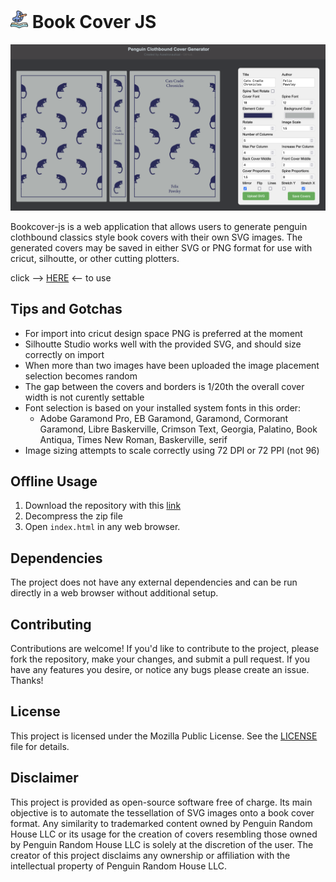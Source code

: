 
# <img src="bookcover-js-favicon.png" width="28"> Book Cover JS

![Application Screenshot](bookcover-js-screenshot.png)

 Bookcover-js is a web application that allows users to generate penguin clothbound classics style book covers with their own SVG images. The generated covers may be saved in either SVG or PNG format for use with cricut, silhoutte, or other cutting plotters.

click --> [HERE](https://acestronautical.github.io/bookcover-js/) <-- to use

## Tips and Gotchas

* For import into cricut design space PNG is preferred at the moment
* Silhoutte Studio works well with the provided SVG, and should size correctly on import
* When more than two images have been uploaded the image placement selection becomes random
* The gap between the covers and borders is 1/20th the overall cover width is not curently settable
* Font selection is based on your installed system fonts in this order:
    * Adobe Garamond Pro, EB Garamond, Garamond, Cormorant Garamond, Libre Baskerville, Crimson Text, Georgia, Palatino, Book Antiqua, Times New Roman, Baskerville, serif
* Image sizing attempts to scale correctly using 72 DPI or 72 PPI (not 96)

## Offline Usage

1. Download the repository with this [link](https://github.com/acestronautical/bookcover-js/archive/refs/heads/main.zip)
2. Decompress the zip file
3. Open `index.html` in any web browser.

## Dependencies

The project does not have any external dependencies and can be run directly in a web browser without additional setup.

## Contributing

Contributions are welcome! If you'd like to contribute to the project, please fork the repository, make your changes, and submit a pull request. If you have any features you desire, or notice any bugs please create an issue. Thanks!

## License

This project is licensed under the Mozilla Public License. See the [LICENSE](LICENSE) file for details.

## Disclaimer

This project is provided as open-source software free of charge. Its main objective is to automate the tessellation of SVG images onto a book cover format. Any similarity to trademarked content owned by Penguin Random House LLC or its usage for the creation of covers resembling those owned by Penguin Random House LLC is solely at the discretion of the user. The creator of this project disclaims any ownership or affiliation with the intellectual property of Penguin Random House LLC.
